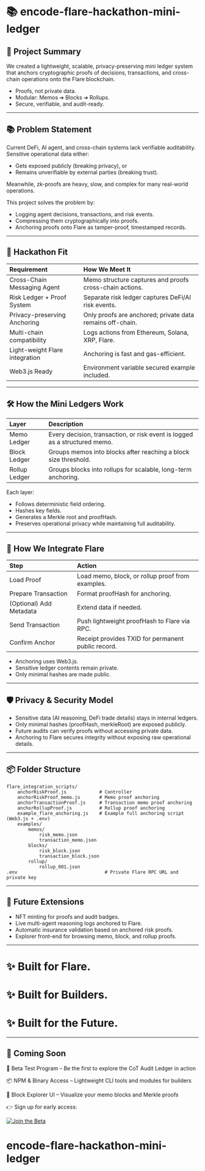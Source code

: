 
# 📚 encode-flare-hackathon-mini-ledger

## 🎯 Project Summary

We created a lightweight, scalable, privacy-preserving mini ledger system that anchors cryptographic proofs of decisions, transactions, and cross-chain operations onto the Flare blockchain.

- Proofs, not private data.
- Modular: Memos ➔ Blocks ➔ Rollups.
- Secure, verifiable, and audit-ready.

---

## 📚 Problem Statement

Current DeFi, AI agent, and cross-chain systems lack verifiable auditability.  
Sensitive operational data either:
- Gets exposed publicly (breaking privacy), or
- Remains unverifiable by external parties (breaking trust).

Meanwhile, zk-proofs are heavy, slow, and complex for many real-world operations.

This project solves the problem by:
- Logging agent decisions, transactions, and risk events.
- Compressing them cryptographically into proofs.
- Anchoring proofs onto Flare as tamper-proof, timestamped records.

---

## 🚀 Hackathon Fit

| Requirement | How We Meet It |
|:---|:---|
| Cross-Chain Messaging Agent | Memo structure captures and proofs cross-chain actions. |
| Risk Ledger + Proof System | Separate risk ledger captures DeFi/AI risk events. |
| Privacy-preserving Anchoring | Only proofs are anchored; private data remains off-chain. |
| Multi-chain compatibility | Logs actions from Ethereum, Solana, XRP, Flare. |
| Light-weight Flare integration | Anchoring is fast and gas-efficient. |
| Web3.js Ready | Environment variable secured example included. |

---

## 🛠 How the Mini Ledgers Work

| Layer | Description |
|:---|:---|
| Memo Ledger | Every decision, transaction, or risk event is logged as a structured memo. |
| Block Ledger | Groups memos into blocks after reaching a block size threshold. |
| Rollup Ledger | Groups blocks into rollups for scalable, long-term anchoring. |

Each layer:
- Follows deterministic field ordering.
- Hashes key fields.
- Generates a Merkle root and proofHash.
- Preserves operational privacy while maintaining full auditability.

---

## 🔗 How We Integrate Flare

| Step | Action |
|:---|:---|
| Load Proof | Load memo, block, or rollup proof from examples. |
| Prepare Transaction | Format proofHash for anchoring. |
| (Optional) Add Metadata | Extend data if needed. |
| Send Transaction | Push lightweight proofHash to Flare via RPC. |
| Confirm Anchor | Receipt provides TXID for permanent public record. |

- Anchoring uses Web3.js.
- Sensitive ledger contents remain private.
- Only minimal hashes are made public.

---

## 🛡️ Privacy & Security Model

- Sensitive data (AI reasoning, DeFi trade details) stays in internal ledgers.
- Only minimal hashes (proofHash, merkleRoot) are exposed publicly.
- Future audits can verify proofs without accessing private data.
- Anchoring to Flare secures integrity without exposing raw operational details.

---

## 📦 Folder Structure

```plaintext
flare_integration_scripts/
    anchorRiskProof.js            # Controller
    anchorRiskProof_memo.js       # Memo proof anchoring
    anchorTransactionProof.js     # Transaction memo proof anchoring
    anchorRollupProof.js          # Rollup proof anchoring
    example_flare_anchoring.js    # Example full anchoring script (Web3.js + .env)
    examples/
        memos/
            risk_memo.json
            transaction_memo.json
        blocks/
            risk_block.json
            transaction_block.json
        rollup/
            rollup_001.json
.env                                # Private Flare RPC URL and private key
```

---

## 📣 Future Extensions

- NFT minting for proofs and audit badges.
- Live multi-agent reasoning logs anchored to Flare.
- Automatic insurance validation based on anchored risk proofs.
- Explorer front-end for browsing memo, block, and rollup proofs.

---

# ✨ Built for Flare.  
# ✨ Built for Builders.  
# ✨ Built for the Future.

---

## 📣 Coming Soon

🧪 Beta Test Program – Be the first to explore the CoT Audit Ledger in action

📦 NPM & Binary Access – Lightweight CLI tools and modules for builders

🧭 Block Explorer UI – Visualize your memo blocks and Merkle proofs

👉 Sign up for early access:

[![Join the Beta](https://img.shields.io/badge/Beta%20Signup-Available-blue?style=for-the-badge)](https://www.cotledger.com)




# encode-flare-hackathon-mini-ledger
